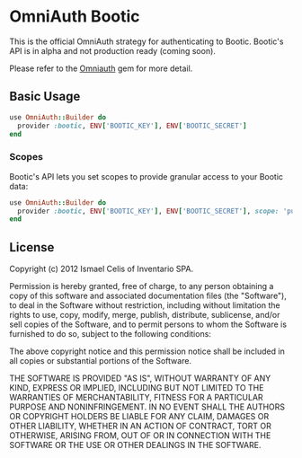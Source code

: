 # OmniAuth Bootic

This is the official OmniAuth strategy for authenticating to Bootic. Bootic's API is in alpha and not production ready (coming soon).

Please refer to the [Omniauth](https://github.com/intridea/omniauth) gem for more detail.

## Basic Usage

```ruby
use OmniAuth::Builder do
  provider :bootic, ENV['BOOTIC_KEY'], ENV['BOOTIC_SECRET']
end
```

### Scopes

Bootic's API lets you set scopes to provide granular access to your Bootic data: 

```ruby
use OmniAuth::Builder do
  provider :bootic, ENV['BOOTIC_KEY'], ENV['BOOTIC_SECRET'], scope: 'public,administrador,offline'
end
```

## License

Copyright (c) 2012 Ismael Celis of Inventario SPA.

Permission is hereby granted, free of charge, to any person obtaining a copy of this software and associated documentation files (the "Software"), to deal in the Software without restriction, including without limitation the rights to use, copy, modify, merge, publish, distribute, sublicense, and/or sell copies of the Software, and to permit persons to whom the Software is furnished to do so, subject to the following conditions:

The above copyright notice and this permission notice shall be included in all copies or substantial portions of the Software.

THE SOFTWARE IS PROVIDED "AS IS", WITHOUT WARRANTY OF ANY KIND, EXPRESS OR IMPLIED, INCLUDING BUT NOT LIMITED TO THE WARRANTIES OF MERCHANTABILITY, FITNESS FOR A PARTICULAR PURPOSE AND NONINFRINGEMENT. IN NO EVENT SHALL THE AUTHORS OR COPYRIGHT HOLDERS BE LIABLE FOR ANY CLAIM, DAMAGES OR OTHER LIABILITY, WHETHER IN AN ACTION OF CONTRACT, TORT OR OTHERWISE, ARISING FROM, OUT OF OR IN CONNECTION WITH THE SOFTWARE OR THE USE OR OTHER DEALINGS IN THE SOFTWARE.
